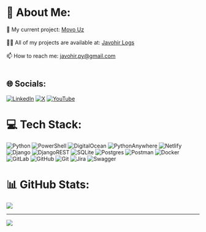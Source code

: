 # 💫 About Me:
🔭 My current project: [Movo Uz](https://movo.uz)<br><br>👨‍💻 All of my projects are available at: [Javohir Logs](https://t.me/uzbek_learners)<br><br><!-- 📝 I regularly write articles on: https://t.me/javohirTwits<br><br> -->📫 How to reach me: javohir.py@gmail.com<br><br>
<!--📄 Know about my experiences: My resume -->


## 🌐 Socials:
[![LinkedIn](https://img.shields.io/badge/LinkedIn-%230077B5.svg?logo=linkedin&logoColor=white)](https://linkedin.com/in/https://www.linkedin.com/in/khamidullaev-javohir/) [![X](https://img.shields.io/badge/X-black.svg?logo=X&logoColor=white)](https://x.com/https://x.com/javohir_coder) [![YouTube](https://img.shields.io/badge/YouTube-%23FF0000.svg?logo=YouTube&logoColor=white)](https://youtube.com/@https://www.youtube.com/@JavohirWeb) 

# 💻 Tech Stack:
![Python](https://img.shields.io/badge/python-3670A0?style=for-the-badge&logo=python&logoColor=ffdd54) ![PowerShell](https://img.shields.io/badge/PowerShell-%235391FE.svg?style=for-the-badge&logo=powershell&logoColor=white) ![DigitalOcean](https://img.shields.io/badge/DigitalOcean-%230167ff.svg?style=for-the-badge&logo=digitalOcean&logoColor=white) ![PythonAnywhere](https://img.shields.io/badge/pythonanywhere-%232F9FD7.svg?style=for-the-badge&logo=pythonanywhere&logoColor=151515) ![Netlify](https://img.shields.io/badge/netlify-%23000000.svg?style=for-the-badge&logo=netlify&logoColor=#00C7B7) ![Django](https://img.shields.io/badge/django-%23092E20.svg?style=for-the-badge&logo=django&logoColor=white) ![DjangoREST](https://img.shields.io/badge/DJANGO-REST-ff1709?style=for-the-badge&logo=django&logoColor=white&color=ff1709&labelColor=gray) ![SQLite](https://img.shields.io/badge/sqlite-%2307405e.svg?style=for-the-badge&logo=sqlite&logoColor=white) ![Postgres](https://img.shields.io/badge/postgres-%23316192.svg?style=for-the-badge&logo=postgresql&logoColor=white) ![Postman](https://img.shields.io/badge/Postman-FF6C37?style=for-the-badge&logo=postman&logoColor=white) ![Docker](https://img.shields.io/badge/docker-%230db7ed.svg?style=for-the-badge&logo=docker&logoColor=white) ![GitLab](https://img.shields.io/badge/gitlab-%23181717.svg?style=for-the-badge&logo=gitlab&logoColor=white) ![GitHub](https://img.shields.io/badge/github-%23121011.svg?style=for-the-badge&logo=github&logoColor=white) ![Git](https://img.shields.io/badge/git-%23F05033.svg?style=for-the-badge&logo=git&logoColor=white) ![Jira](https://img.shields.io/badge/jira-%230A0FFF.svg?style=for-the-badge&logo=jira&logoColor=white) ![Swagger](https://img.shields.io/badge/-Swagger-%23Clojure?style=for-the-badge&logo=swagger&logoColor=white)
# 📊 GitHub Stats:
<!--![](https://github-readme-stats.vercel.app/api?username=javohir-swe&theme=dark&hide_border=true&include_all_commits=true&count_private=true)<br/>
![](https://github-readme-streak-stats.herokuapp.com/?user=javohir-swe&theme=dark&hide_border=true)<br/>-->
![](https://github-readme-stats.vercel.app/api/top-langs/?username=javohir-swe&theme=dark&hide_border=true&include_all_commits=true&count_private=true&layout=compact)

<!--
### 🔝 Top Contributed Repo
![](https://github-contributor-stats.vercel.app/api?username=javohir-swe&limit=5&theme=dark&combine_all_yearly_contributions=true)
-->
---
![](https://visitcount.itsvg.in/api?id=javohir-swe&icon=0&color=0)

<!-- Proudly created with GPRM ( https://gprm.itsvg.in ) -->
